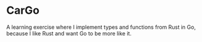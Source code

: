# CarGo
A learning exercise where I implement types and functions from Rust in Go, because I like Rust and want Go to be more like it. 
